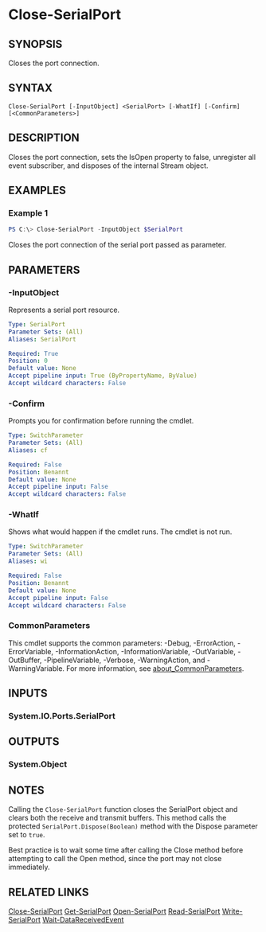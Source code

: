 ﻿---
external help file: System.IO.Ports.Commands-help.xml
Module Name: System.IO.Ports.Commands
online version: https://github.com/lmissel/System.IO.Ports.Commands
schema: 2.0.0
---

# Close-SerialPort

## SYNOPSIS
Closes the port connection.

## SYNTAX

```
Close-SerialPort [-InputObject] <SerialPort> [-WhatIf] [-Confirm] [<CommonParameters>]
```

## DESCRIPTION
Closes the port connection, sets the IsOpen property to false, unregister all event subscriber, and disposes of the internal Stream object.

## EXAMPLES

### Example 1
```powershell
PS C:\> Close-SerialPort -InputObject $SerialPort
```

Closes the port connection of the serial port passed as parameter.

## PARAMETERS

### -InputObject
Represents a serial port resource.

```yaml
Type: SerialPort
Parameter Sets: (All)
Aliases: SerialPort

Required: True
Position: 0
Default value: None
Accept pipeline input: True (ByPropertyName, ByValue)
Accept wildcard characters: False
```

### -Confirm
Prompts you for confirmation before running the cmdlet.

```yaml
Type: SwitchParameter
Parameter Sets: (All)
Aliases: cf

Required: False
Position: Benannt
Default value: None
Accept pipeline input: False
Accept wildcard characters: False
```

### -WhatIf
Shows what would happen if the cmdlet runs.
The cmdlet is not run.

```yaml
Type: SwitchParameter
Parameter Sets: (All)
Aliases: wi

Required: False
Position: Benannt
Default value: None
Accept pipeline input: False
Accept wildcard characters: False
```

### CommonParameters
This cmdlet supports the common parameters: -Debug, -ErrorAction, -ErrorVariable, -InformationAction, -InformationVariable, -OutVariable, -OutBuffer, -PipelineVariable, -Verbose, -WarningAction, and -WarningVariable. For more information, see [about_CommonParameters](http://go.microsoft.com/fwlink/?LinkID=113216).

## INPUTS

### System.IO.Ports.SerialPort

## OUTPUTS

### System.Object
## NOTES
Calling the `Close-SerialPort` function closes the SerialPort object and clears both the receive and transmit buffers. This method calls the protected `SerialPort.Dispose(Boolean)` method with the Dispose parameter set to `true`.

Best practice is to wait some time after calling the Close method before attempting to call the Open method, since the port may not close immediately.

## RELATED LINKS

[Close-SerialPort](Close-SerialPort.md)
[Get-SerialPort](Get-SerialPort.md)
[Open-SerialPort](Open-SerialPort.md)
[Read-SerialPort](Read-SerialPort.md)
[Write-SerialPort](Write-SerialPort.md)
[Wait-DataReceivedEvent](Wait-DataReceivedEvent.md)